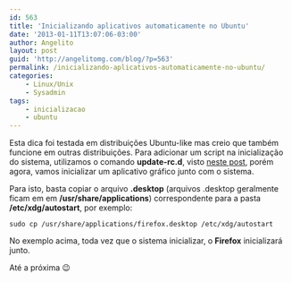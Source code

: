```yaml
---
id: 563
title: 'Inicializando aplicativos automaticamente no Ubuntu'
date: '2013-01-11T13:07:06-03:00'
author: Angelito
layout: post
guid: 'http://angelitomg.com/blog/?p=563'
permalink: /inicializando-aplicativos-automaticamente-no-ubuntu/
categories:
    - Linux/Unix
    - Sysadmin
tags:
    - inicializacao
    - ubuntu
---
```


Esta dica foi testada em distribuições Ubuntu-like mas creio que também funcione em outras distribuições. Para adicionar um script na inicialização do sistema, utilizamos o comando **update-rc.d**, visto [neste post](http://angelitomg.com/blog/adicionando-scripts-na-inicializacao-do-ubuntu/ "Adicionando scripts na inicialização do Ubuntu"), porém agora, vamos inicializar um aplicativo gráfico junto com o sistema.

Para isto, basta copiar o arquivo **.desktop** (arquivos .desktop geralmente ficam em em **/usr/share/applications**) correspondente para a pasta **/etc/xdg/autostart**, por exemplo:

`sudo cp /usr/share/applications/firefox.desktop /etc/xdg/autostart`

No exemplo acima, toda vez que o sistema inicializar, o **Firefox** inicializará junto.

Até a próxima 😉